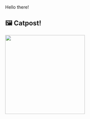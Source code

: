 Hello there!



## 🖼️ Catpost!

<sub>
    <img src="https://cdn2.thecatapi.com/images/dau.jpg" height="256">
</sub>

